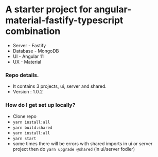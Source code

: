 # A starter project for angular-material-fastify-typescript combination #

* Server - Fastify
* Database - MongoDB
* UI - Angular 11
* UX - Material

### Repo details.
* It contains 3 projects, ui, server and shared.
* Version : 1.0.2

### How do I get set up locally? ###

* Clone repo 
* `yarn install:all`
* `yarn build:shared`
* `yarn install:all`
* `yarn start`
* some times there will be errors with shared imports in ui or server project then do `yarn upgrade @shared` (in ui/server fodler)
